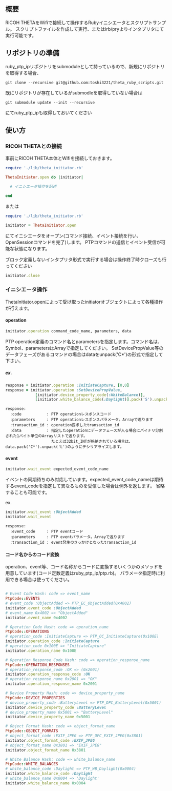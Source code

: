 ## 概要

RICOH THETAをWifiで接続して操作するRubyイニシエータとスクリプトサンプル。
スクリプトファイルを作成して実行、またはirb/pryよりインタプリタにて実行可能です。

## リポジトリの準備

ruby_ptp_ipリポジトリをsubmoduleとして持っているので、新規にリポジトリを取得する場合、

```
git clone --recursive git@github.com:toshi3221/theta_ruby_scripts.git
```

既にリポジトリが存在しているがsubmodleを取得していない場合は

```
git submodule update --init --recursive
```

にてruby_ptp_ipも取得しておいてください

## 使い方

### RICOH THETAとの接続

事前にRICOH THETA本体とWifiを接続しておきます。

```ruby
require './lib/theta_initiator.rb'

ThetaInitiator.open do |initiator|

  # イニシエータ操作を記述

end
```

または

```ruby
require './lib/theta_initiator.rb'

initiator = ThetaInitiator.open
```

にてイニシエータをオープン(コマンド接続、イベント接続を行い、OpenSessionコマンドを完了)します。
PTPコマンドの送信とイベント受信が可能な状態になります。

ブロック定義しないインタプリタ形式で実行する場合は操作終了時クローズも行ってください

```ruby
initiator.close
```

### イニシエータ操作

ThetaInitiator.openによって受け取ったinitiatorオブジェクトによって各種操作が行えます。

#### operation

```ruby
initiator.operation command_code_name, parameters, data
```

PTP operation定義のコマンド名とparametersを指定します。コマンド名は、Symbol、parametersはArrayで指定してください。
SetDevicePropValue等のデータフェーズがあるコマンドの場合はdataをunpack('C*')の形式で指定して下さい。

##### ex.

```ruby
response = initiator.operation :InitiateCapture, [0,0]
response = initiator.operation :SetDevicePropValue,
             [initiator.device_property_code(:WhiteBalance)],
             [initiator.white_balance_code(:Daylight)].pack('S').unpack('C*')
```

```
response:
  :code           : PTP operationレスポンスコード
  :parameters     : PTP operationレスポンスパラメータ。Arrayで返ります
  :transaction_id : operation要求したtransaction_id
  :data           : 指定したoperationにデータフェースが入る場合にバイナリ分割された1バイト単位のArrayリストで返ります。
                    たとえば32bit_INTが格納されている場合は、data.pack('C*').unpack('L')のようにデシリアライズします。
```

#### event

```ruby
initiator.wait_event expected_event_code_name
```

イベントの同期待ちのみ対応しています。expected_event_code_nameは期待するevent_codeを指定して異なるものを受信した場合は例外を返します。
省略することも可能です。

ex.

```ruby
initiator.wait_event :ObjectAdded
initiator.wait_event
```

```
response:
  :event_code     : PTP eventコード
  :parameters     : PTP eventパラメータ。Arrayで返ります
  :transaction_id : event発生のきっかけとなったtransaction_id
```

#### コード名からのコード変換

operation、event等、コード名称からコードに変換するいくつかのメソッドを用意しています(コード定数定義はruby_ptp_ip/ptp.rb)。
パラメータ指定時に利用できる場合は使ってください。

```ruby

# Event Code Hash: code => event_name
PtpCode::EVENTS
# event_code :ObjectAdded => PTP_EC_ObjectAdded(0x4002)
initiator.event_code :ObjectAdded
# event_name 0x4002 => "ObjectAdded"
initiator.event_name 0x4002

# Operation Code Hash: code => operation_name
PtpCode::OPERATIONS
# operation_code :InitiateCapture => PTP_OC_InitiateCapture(0x100E)
initiator.operation_code :InitiateCapture
# operation_code 0x100E => "InitiateCapture"
initiator.operation_name 0x100E

# Operation Response Code Hash: code => operation_response_name
PtpCode::OPERATION_RESPONSES
# operation_response_code :OK => (0x2001)
initiator.operation_response_code :OK
# operation_response_name 0x2001 => "OK"
initiator.operation_response_name 0x2001

# Device Property Hash: code => device_property_name
PtpCode::DEVICE_PROPERTIES
# device_property_code :BatteryLevel => PTP_DPC_BatteryLevel(0x5001)
initiator.device_property_code :BatteryLevel
# device_property_name 0x5001 => "BatteryLevel"
initiator.device_property_name 0x5001

# Object Format Hash: code => object_format_name
PtpCode::OBJECT_FORMATS
# object_format_code :EXIF_JPEG => PTP_OFC_EXIF_JPEG(0x3801)
initiator.object_format_code :EXIF_JPEG
# object_format_name 0x3801 => "EXIF_JPEG"
initiator.object_format_name 0x3801

# White Balance Hash: code => white_balance_name
PtpCode::WHITE_BALANCES
# white_balance_code :Daylight => PTP_WB_Daylight(0x0004)
initiator.white_balance_code :Daylight
# white_balance_name 0x0004 => 'Daylight'
initiator.white_balance_name 0x0004

```
